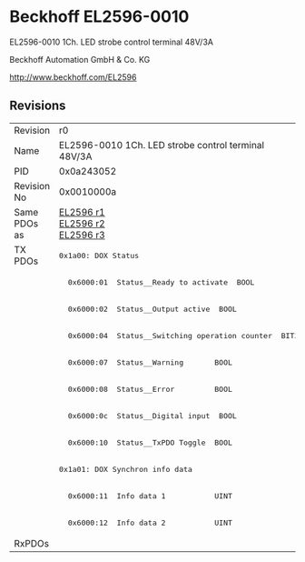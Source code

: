 # Beckhoff EL2596-0010

EL2596-0010 1Ch. LED strobe control terminal 48V/3A

Beckhoff Automation GmbH & Co. KG

http://www.beckhoff.com/EL2596

## Revisions
<table>
<tr >
<td>Revision</td>
<td>r0</td>
</tr>
<tr >
<td>Name</td>
<td>EL2596-0010 1Ch. LED strobe control terminal 48V/3A</td>
</tr>
<tr >
<td>PID</td>
<td>0x0a243052</td>
</tr>
<tr >
<td>Revision No</td>
<td>0x0010000a</td>
</tr>
<tr >
<td>Same PDOs as</td>
<td><a href="EL2596">EL2596 r1</a><br/><a href="EL2596">EL2596 r2</a><br/><a href="EL2596">EL2596 r3</a></td>
</tr>
<tr class="txpdo pdosection">
<td rowspan=11 valign=top>TX PDOs</td>
<td><pre>0x1a00: DOX Status</pre></td>
<td></td>
</tr>
<tr class="txpdo">
<td><pre>  0x6000:01  Status__Ready to activate  BOOL</pre></td>
</tr>
<tr class="txpdo">
<td><pre>  0x6000:02  Status__Output active  BOOL</pre></td>
</tr>
<tr class="txpdo">
<td><pre>  0x6000:04  Status__Switching operation counter  BIT3</pre></td>
</tr>
<tr class="txpdo">
<td><pre>  0x6000:07  Status__Warning       BOOL</pre></td>
</tr>
<tr class="txpdo">
<td><pre>  0x6000:08  Status__Error         BOOL</pre></td>
</tr>
<tr class="txpdo">
<td><pre>  0x6000:0c  Status__Digital input  BOOL</pre></td>
</tr>
<tr class="txpdo">
<td><pre>  0x6000:10  Status__TxPDO Toggle  BOOL</pre></td>
</tr>
<tr class="txpdo pdosection">
<td><pre>0x1a01: DOX Synchron info data</pre></td>
</tr>
<tr class="txpdo">
<td><pre>  0x6000:11  Info data 1           UINT</pre></td>
</tr>
<tr class="txpdo">
<td><pre>  0x6000:12  Info data 2           UINT</pre></td>
</tr>
<tr >
<td>RxPDOs</td>
<td></td>
</tr>
</table>
